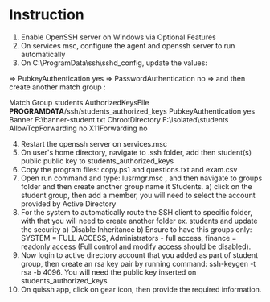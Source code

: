 # Instruction

1. Enable OpenSSH server on Windows via Optional Features
2. On services msc, configure the agent and openssh server to run automatically
3. On C:\ProgramData\ssh\sshd_config, update the values:

 =>  PubkeyAuthentication yes
 =>  PasswordAuthentication no
 =>  and then create another match group : 

Match Group students
        AuthorizedKeysFile __PROGRAMDATA__/ssh/students_authorized_keys
        PubkeyAuthentication yes
        Banner F:\banner-student.txt
        ChrootDirectory F:\isolated\students
        AllowTcpForwarding no
        X11Forwarding no

 4. Restart the openssh server on services.msc
 5. On user's home directory, navigate to .ssh folder, add then student(s) public public key to students_authorized_keys
 6. Copy the program files: copy.ps1 and questions.txt and exam.csv
 7. Open run command and type: lusrmgr.msc , and then navigate to groups folder and then create another group name it Students.
   a) click on the student group, then add a member, you will need to select the account provided by Active Directory
 8. For the system to automatically route the SSH client to specific folder, with that you will need to create another folder ex. students and update the security
   a) Disable Inheritance
   b) Ensure to have this groups only:  SYSTEM = FULL ACCESS, Administrators  - full access, finance = readonly access (Full control and modify access should be disabled).
 9. Now login to active directory account that you added as part of student group,  then create an rsa key pair by running command: ssh-keygen -t rsa -b 4096. 
    You will need the public key inserted on students_authorized_keys
10. On quissh app, click on gear icon, then provide the required information.

